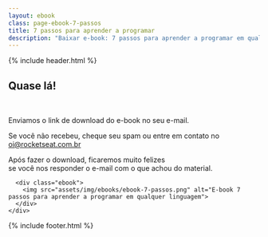 ```yaml
---
layout: ebook
class: page-ebook-7-passos
title: 7 passos para aprender a programar
description: "Baixar e-book: 7 passos para aprender a programar em qualquer linguagem"
---
```


<div id="primary-content">
  {% include header.html %}

  <article>
    <div class="container">
      <div class="content">
        <h1>Quase lá!</h1>
        <br/>
        <p>Enviamos o link de download do e-book no seu e-mail.</p>
        <p>Se você não recebeu, cheque seu spam ou entre em contato no <a href="mailto:oi@rocketseat.com.br">oi@rocketseat.com.br</a></p>
        <p>Após fazer o download, ficaremos muito felizes<br/>se você nos responder o e-mail com o que achou do material.</p>
        <p></p>
      </div>

      <div class="ebook">
        <img src="assets/img/ebooks/ebook-7-passos.png" alt="E-book 7 passos para aprender a programar em qualquer linguagem">
      </div>
    </div>
  </article>
</div>

{% include footer.html %}
